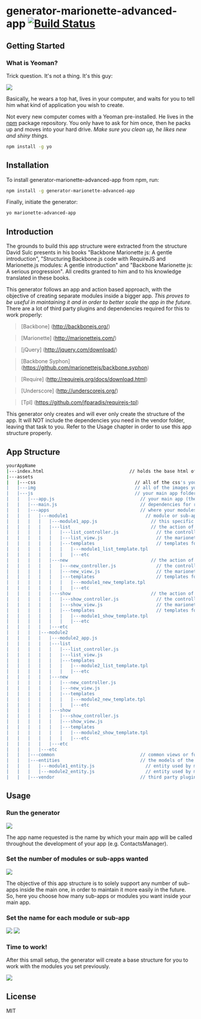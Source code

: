 # generator-marionette-advanced-app [![Build Status](https://secure.travis-ci.org/comoser/generator-marionette-advanced-app.png?branch=master)](https://travis-ci.org/comoser/generator-marionette-advanced-app)


## Getting Started

### What is Yeoman?

Trick question. It's not a thing. It's this guy:

![](http://i.imgur.com/JHaAlBJ.png)

Basically, he wears a top hat, lives in your computer, and waits for you to tell him what kind of application you wish to create.

Not every new computer comes with a Yeoman pre-installed. He lives in the [npm](https://npmjs.org) package repository. You only have to ask for him once, then he packs up and moves into your hard drive. *Make sure you clean up, he likes new and shiny things.*

```bash
npm install -g yo
```

## Installation

To install generator-marionette-advanced-app from npm, run:

```bash
npm install -g generator-marionette-advanced-app
```

Finally, initiate the generator:

```bash
yo marionette-advanced-app
```

## Introduction

The grounds to build this app structure were extracted from the structure David Sulc presents in his books "Backbone Marionette js: A gentle introduction",  "Structuring Backbone.js code with RequireJS and Marionette.js modules: A gentle introduction" and "Backbone Marionette js: A serious progression". All credits granted to him and to his knowledge translated in these books.

This generator follows an app and action based approach, with the objective of creating separate modules inside a bigger app. *This proves to be useful in maintaining it and in order to better scale the app in the future.*
There are a lot of third party plugins and dependencies required for this to work properly:
> [Backbone] (http://backbonejs.org/)

> [Marionette] (http://marionettejs.com/)

> [jQuery] (http://jquery.com/download/)

> [Backbone Syphon] (https://github.com/marionettejs/backbone.syphon)

> [Require] (http://requirejs.org/docs/download.html)

> [Underscore] (http://underscorejs.org/)

> [Tpl] (https://github.com/jfparadis/requirejs-tpl)

This generator only creates and will ever only create the structure of the app. 
It will NOT include the dependencies you need in the vendor folder, leaving that task to you.
Refer to the Usage chapter in order to use this app structure properly.

## App Structure
```bash
yourAppName
|---index.html                                // holds the base html of your app (keep it as simple as possible)
|---assets
|	|---css                                     // all of the css's you need
|	|---img                                     // all of the images you need
|	|---js                                      // your main app folder, per say
|	|	|---app.js                                // your main app (the entry point for your Marionette app)
|	|	|---main.js                               // dependencies for require.js module (Marionette app starts here)
|	|	|---apps                                  // where your modules or sub-apps reside
|	|	|	|---module1                             // module or sub-app named "module1"
|	|	|	|	|---module1_app.js                    // this specific module main app (the gluer of the sub-app)
|	|	|	|	|---list                              // the action of listing something in this sub-app
|	|	|	|	|	|---list_controller.js              // the controller of this action only
|	|	|	|	|	|---list_view.js                    // the marionette views for the controller to use
|	|	|	|	|	|---templates                       // templates for the listing action only
|	|	|	|	|	|	|---module1_list_template.tpl
|	|	|	|	|	|	|---etc
|	|	|	|	|---new                               // the action of creating something new in this sub-app
|	|	|	|	|	|---new_controller.js               // the controller of this action only
|	|	|	|	|	|---new_view.js                     // the marionette views for the controller to use
|	|	|	|	|	|---templates                       // templates for the new action only
|	|	|	|	|	|	|---module1_new_template.tpl
|	|	|	|	|	|	|---etc
|	|	|	|	|---show                              // the action of showing something in this sub-app
|	|	|	|	|	|---show_controller.js              // the controller of this action only
|	|	|	|	|	|---show_view.js                    // the marionette views for the controller to use
|	|	|	|	|	|---templates                       // templates for the new action only
|	|	|	|	|	|	|---module1_show_template.tpl
|	|	|	|	|	|	|---etc
|	|	|	|	|---etc
|	|	|	|---module2
|	|	|	|	|---module2_app.js
|	|	|	|	|---list
|	|	|	|	|	|---list_controller.js
|	|	|	|	|	|---list_view.js
|	|	|	|	|	|---templates
|	|	|	|	|	|	|---module2_list_template.tpl
|	|	|	|	|	|	|---etc
|	|	|	|	|---new
|	|	|	|	|	|---new_controller.js
|	|	|	|	|	|---new_view.js
|	|	|	|	|	|---templates
|	|	|	|	|	|	|---module2_new_template.tpl
|	|	|	|	|	|	|---etc
|	|	|	|	|---show
|	|	|	|	|	|---show_controller.js
|	|	|	|	|	|---show_view.js
|	|	|	|	|	|---templates
|	|	|	|	|	|	|---module2_show_template.tpl
|	|	|	|	|	|	|---etc
|	|	|	|	|---etc
|	|	|	|---etc
|	|	|---common                                // common views or functionality across the app
|	|	|---entities                              // the models of the app (they contact with some remote API)
|	|	|	|---module1_entity.js                   // entity used by module1, but there may be more of course
|	|	|	|---module2_entity.js                   // entity used by module2, but there may be more of course
|	|	|---vendor                                // third party plugins and dependencies needed for the app
```

## Usage

### Run the generator

![](https://cloud.githubusercontent.com/assets/5495320/6727556/977d9e0a-ce1a-11e4-9c0f-2ede9e9143ee.png)

The app name requested is the name by which your main app will be called throughout the development of your app (e.g. ContactsManager).

### Set the number of modules or sub-apps wanted

![](https://cloud.githubusercontent.com/assets/5495320/6727558/977ec686-ce1a-11e4-96f7-9b7f6988a37b.png)

The objective of this app structure is to solely support any number of sub-apps inside the main one, in order to maintain it more easily in the future. So, here you choose how many sub-apps or modules you want inside your main app.

### Set the name for each module or sub-app

![](https://cloud.githubusercontent.com/assets/5495320/6727555/977d8866-ce1a-11e4-89e6-b7f2518cde08.png)
![](https://cloud.githubusercontent.com/assets/5495320/6727554/977b60ae-ce1a-11e4-9884-ef84248e54f9.png)

### Time to work!

After this small setup, the generator will create a base structure for you to work with the modules you set previously.

![](https://cloud.githubusercontent.com/assets/5495320/6727557/977dce70-ce1a-11e4-8db2-2cece8dc68d6.png)

## License

MIT
